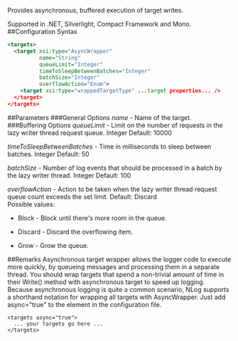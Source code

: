 Provides asynchronous, buffered execution of target writes. 

Supported in .NET, Silverlight, Compact Framework and Mono.
##Configuration Syntax

```xml
<targets>
  <target xsi:type="AsyncWrapper"
          name="String"
          queueLimit="Integer"
          timeToSleepBetweenBatches="Integer"
          batchSize="Integer"
          overflowAction="Enum">
    <target xsi:type="wrappedTargetType" ...target properties... />
  </target>
</targets>
```
##Parameters
###General Options
_name_ - Name of the target.
###Buffering Options
_queueLimit_ - Limit on the number of requests in the lazy writer thread request queue. Integer Default: 10000

_timeToSleepBetweenBatches_ - Time in milliseconds to sleep between batches. Integer Default: 50

_batchSize_ - Number of log events that should be processed in a batch by the lazy writer thread. Integer Default: 100

_overflowAction_ - Action to be taken when the lazy writer thread request queue count exceeds the set limit. Default: Discard  
Possible values:  
 * Block - Block until there's more room in the queue.  

 * Discard - Discard the overflowing item.
 * Grow - Grow the queue.

##Remarks
Asynchronous target wrapper allows the logger code to execute more quickly, by queueing messages and processing them in a separate thread. You should wrap targets that spend a non-trivial amount of time in their Write() method with asynchronous target to speed up logging. Because asynchronous logging is quite a common scenario, NLog supports a shorthand notation for wrapping all targets with AsyncWrapper. Just add async="true" to the <targets/> element in the configuration file.
```
<targets async="true"> 
  ... your targets go here ...
</targets>